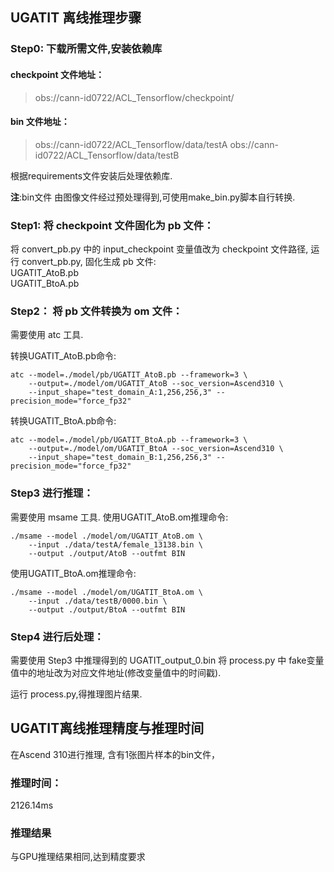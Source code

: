 ## UGATIT 离线推理步骤

### Step0: 下载所需文件,安装依赖库
#### checkpoint 文件地址：
> obs://cann-id0722/ACL_Tensorflow/checkpoint/

#### bin 文件地址：
> obs://cann-id0722/ACL_Tensorflow/data/testA
> obs://cann-id0722/ACL_Tensorflow/data/testB

根据requirements文件安装后处理依赖库.

**注**:bin文件 由图像文件经过预处理得到,可使用make_bin.py脚本自行转换.

### Step1: 将 checkpoint 文件固化为 pb 文件：
将 convert_pb.py 中的 input_checkpoint 变量值改为 checkpoint 文件路径,
运行 convert_pb.py, 固化生成 pb 文件:  
UGATIT_AtoB.pb   
UGATIT_BtoA.pb  


### Step2： 将 pb 文件转换为 om 文件：
需要使用 atc 工具.

转换UGATIT_AtoB.pb命令:
```
atc --model=./model/pb/UGATIT_AtoB.pb --framework=3 \
	--output=./model/om/UGATIT_AtoB --soc_version=Ascend310 \
	--input_shape="test_domain_A:1,256,256,3" --precision_mode="force_fp32"  
```

转换UGATIT_BtoA.pb命令:
```
atc --model=./model/pb/UGATIT_BtoA.pb --framework=3 \
	--output=./model/om/UGATIT_BtoA --soc_version=Ascend310 \
	--input_shape="test_domain_B:1,256,256,3" --precision_mode="force_fp32"  
```


### Step3 进行推理：
需要使用 msame 工具.
使用UGATIT_AtoB.om推理命令:
```
./msame --model ./model/om/UGATIT_AtoB.om \
	--input ./data/testA/female_13138.bin \
	--output ./output/AtoB --outfmt BIN
```

使用UGATIT_BtoA.om推理命令:
```
./msame --model ./model/om/UGATIT_BtoA.om \
	--input ./data/testB/0000.bin \
	--output ./output/BtoA --outfmt BIN
```

### Step4 进行后处理：
需要使用 Step3 中推理得到的 UGATIT_output_0.bin
将 process.py 中 fake变量值中的地址改为对应文件地址(修改变量值中的时间戳).

运行 process.py,得推理图片结果.

## UGATIT离线推理精度与推理时间
在Ascend 310进行推理, 含有1张图片样本的bin文件，  
### 推理时间：  
2126.14ms 
### 推理结果
与GPU推理结果相同,达到精度要求

